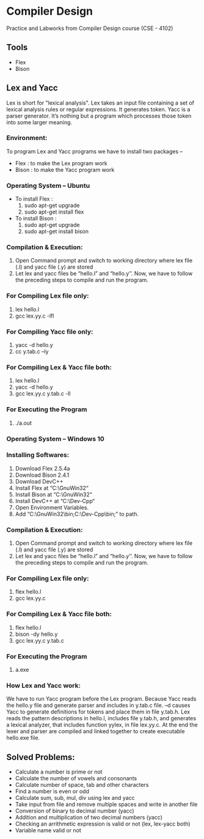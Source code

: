 # Compiler Design
Practice and Labworks from Compiler Design course (CSE - 4102)

## Tools
- Flex
- Bison

## Lex and Yacc
Lex is short for "lexical analysis". Lex takes an input file containing a set of lexical analysis
rules or regular expressions. It generates token. Yacc is a parser generator. It’s nothing but a
program which processes those token into some larger meaning.

### Environment:
To program Lex and Yacc programs we have to install two packages –
- Flex : to make the Lex program work
- Bison : to make the Yacc program work
  
### Operating System – Ubuntu
- To install Flex :
  1. sudo apt-get upgrade
  2. sudo apt-get install flex
- To install Bison :
  1. sudo apt-get upgrade
  2. sudo apt-get install bison
  
 ### Compilation & Execution:

 1. Open Command prompt and switch to working directory where lex file (.l) and yacc  file (.y) are stored
 2. Let lex and yacc files be “hello.l” and “hello.y’’. Now, we have to follow the preceding steps to compile and run the program.
 
### For Compiling Lex file only:
1. lex hello.l
2. gcc lex.yy.c -lfl
### For Compiling Yacc file only:
1. yacc -d hello.y
2. cc y.tab.c –ly            
### For Compiling Lex & Yacc file both:
1. lex hello.l
2. yacc -d hello.y
3. gcc lex.yy.c y.tab.c -ll
### For Executing the Program
1. ./a.out	
### Operating System – Windows 10
### Installing Softwares:
1. Download Flex 2.5.4a
2. Download Bison 2.4.1
3. Download DevC++
4. Install Flex at “C:\GnuWin32“
5. Install Bison at “C:\GnuWin32“
6. Install DevC++ at “C:\Dev-Cpp“
7. Open Environment Variables.
8. Add “C:\GnuWin32\bin;C:\Dev-Cpp\bin;” to path.

### Compilation & Execution:

1.   Open Command prompt and switch to working directory where lex file (.l) and yacc  file (.y) are stored
2.   Let lex and yacc files be “hello.l” and “hello.y’’. Now, we have to follow the preceding steps to compile and run the program.

### For Compiling Lex file only:
1. flex hello.l
2. gcc lex.yy.c
### For Compiling Lex & Yacc file both:
1. flex hello.l
2. bison -dy hello.y
3. gcc lex.yy.c y.tab.c
### For Executing the Program
1. a.exe

### How Lex and Yacc work:                                                                 
We have to run Yacc program before the Lex program. Because Yacc reads the hello.y file and generate parser and includes in y.tab.c file. –d causes Yacc to generate definitions for tokens and place them in file y.tab.h. Lex reads the pattern descriptions in hello.l, includes file y.tab.h, and generates a lexical analyzer, that includes function yylex, in file lex.yy.c. At the end the lexer and parser are compiled and linked together to create executable hello.exe file.

## Solved Problems:
- Calculate a number is prime or not
- Calculate the number of vowels and consonants
- Calculate number of space, tab and other characters
- Find a number is even or odd
- Calculate sum, sub, mul, div using lex and yacc
- Take input from file and remove multiple spaces and write in another file
- Conversion of binary to decimal number (yacc)
- Addition and multiplication of two decimal numbers (yacc)
- Checking an arrithmetic expression is valid or not (lex, lex-yacc both)
- Variable name valid or not
